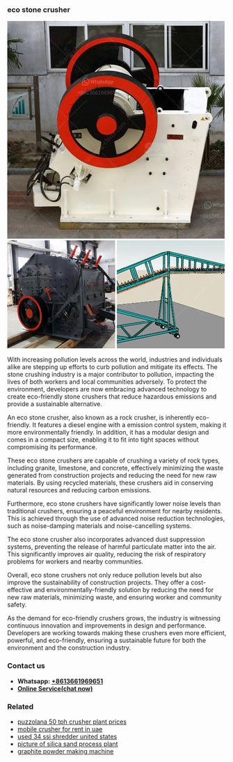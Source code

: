 <h3>eco stone crusher</h3><img src='1704791535.jpg' alt=''><p>With increasing pollution levels across the world, industries and individuals alike are stepping up efforts to curb pollution and mitigate its effects. The stone crushing industry is a major contributor to pollution, impacting the lives of both workers and local communities adversely. To protect the environment, developers are now embracing advanced technology to create eco-friendly stone crushers that reduce hazardous emissions and provide a sustainable alternative.</p><p>An eco stone crusher, also known as a rock crusher, is inherently eco-friendly. It features a diesel engine with a emission control system, making it more environmentally friendly. In addition, it has a modular design and comes in a compact size, enabling it to fit into tight spaces without compromising its performance.</p><p>These eco stone crushers are capable of crushing a variety of rock types, including granite, limestone, and concrete, effectively minimizing the waste generated from construction projects and reducing the need for new raw materials. By using recycled materials, these crushers aid in conserving natural resources and reducing carbon emissions.</p><p>Furthermore, eco stone crushers have significantly lower noise levels than traditional crushers, ensuring a peaceful environment for nearby residents. This is achieved through the use of advanced noise reduction technologies, such as noise-damping materials and noise-cancelling systems.</p><p>The eco stone crusher also incorporates advanced dust suppression systems, preventing the release of harmful particulate matter into the air. This significantly improves air quality, reducing the risk of respiratory problems for workers and nearby communities.</p><p>Overall, eco stone crushers not only reduce pollution levels but also improve the sustainability of construction projects. They offer a cost-effective and environmentally-friendly solution by reducing the need for new raw materials, minimizing waste, and ensuring worker and community safety.</p><p>As the demand for eco-friendly crushers grows, the industry is witnessing continuous innovation and improvements in design and performance. Developers are working towards making these crushers even more efficient, powerful, and eco-friendly, ensuring a sustainable future for both the environment and the construction industry.</p><h3>Contact us</h3><ul><li><strong>Whatsapp:&nbsp;<a href="https://wa.me/8613661969651">+8613661969651</a></strong></li><li><a href="https://swt.shibang-china.com/?git&amp;zhl&amp;eco stone crusher"><strong>Online Service(chat now)</strong></a></li></ul><h3>Related</h3><ul><li><a href='puzzolana 50 tph crusher plant prices.md'>puzzolana 50 tph crusher plant prices</a></li><li><a href='mobile crusher for rent in uae.md'>mobile crusher for rent in uae</a></li><li><a href='used 34 ssi shredder united states.md'>used 34 ssi shredder united states</a></li><li><a href='picture of silica sand process plant.md'>picture of silica sand process plant</a></li><li><a href='graphite powder making machine.md'>graphite powder making machine</a></li></ul>